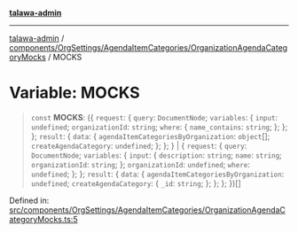 [**talawa-admin**](../../../../../README.md)

***

[talawa-admin](../../../../../README.md) / [components/OrgSettings/AgendaItemCategories/OrganizationAgendaCategoryMocks](../README.md) / MOCKS

# Variable: MOCKS

> `const` **MOCKS**: (\{ `request`: \{ `query`: `DocumentNode`; `variables`: \{ `input`: `undefined`; `organizationId`: `string`; `where`: \{ `name_contains`: `string`; \}; \}; \}; `result`: \{ `data`: \{ `agendaItemCategoriesByOrganization`: `object`[]; `createAgendaCategory`: `undefined`; \}; \}; \} \| \{ `request`: \{ `query`: `DocumentNode`; `variables`: \{ `input`: \{ `description`: `string`; `name`: `string`; `organizationId`: `string`; \}; `organizationId`: `undefined`; `where`: `undefined`; \}; \}; `result`: \{ `data`: \{ `agendaItemCategoriesByOrganization`: `undefined`; `createAgendaCategory`: \{ `_id`: `string`; \}; \}; \}; \})[]

Defined in: [src/components/OrgSettings/AgendaItemCategories/OrganizationAgendaCategoryMocks.ts:5](https://github.com/gautam-divyanshu/talawa-admin/blob/9fef64ff9fb30eb3195cc9100606d8b7a89bca79/src/components/OrgSettings/AgendaItemCategories/OrganizationAgendaCategoryMocks.ts#L5)
